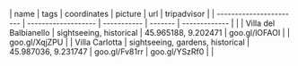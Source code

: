 | name                    | tags                             | coordinates         | picture       | url           | tripadvisor   |
| ----------------------- | -------------------              | -----------         | -------       | ------------- |               |
| Villa del Balbianello   | sightseeing, historical          | 45.965188, 9.202471 | goo.gl/lOFAOI |               | goo.gl/XqjZPU |
| Villa Carlotta          | sightseeing, gardens, historical | 45.987036, 9.231747 | goo.gl/Fv81rr | goo.gl/YSzRf0 |               |
